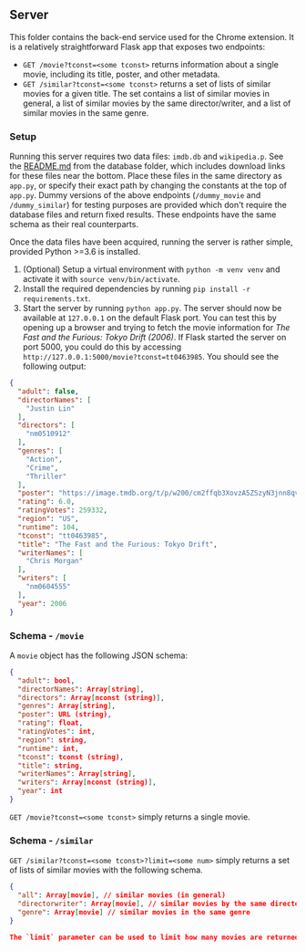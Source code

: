 ## Server

This folder contains the back-end service used for the Chrome extension. It is a relatively straightforward Flask app that exposes two endpoints:

* `GET /movie?tconst=<some tconst>` returns information about a single movie, including its title, poster, and other metadata.
* `GET /similar?tconst=<some tconst>` returns a set of lists of similar movies for a given title. The set contains a list of similar movies in general, a list of similar movies by the same director/writer, and a list of similar movies in the same genre.

### Setup

Running this server requires two data files: `imdb.db` and `wikipedia.p`. See the [README.md](https://github.com/VAkarsh20/CS410CourseProject/blob/main/database/README.md) from the database folder, which includes download links for these files near the bottom. Place these files in the same directory as `app.py`, or specify their exact path by changing the constants at the top of `app.py`. Dummy versions of the above endpoints (`/dummy_movie` and `/dummy_similar`) for testing purposes are provided which don't require the database files and return fixed results. These endpoints have the same schema as their real counterparts.

Once the data files have been acquired, running the server is rather simple, provided Python >=3.6 is installed.

1. (Optional) Setup a virtual environment with `python -m venv venv` and activate it with `source venv/bin/activate`.
2. Install the required dependencies by running `pip install -r requirements.txt`.
3. Start the server by running `python app.py`. The server should now be available at `127.0.0.1` on the default Flask port. You can test this by opening up a browser and trying to fetch the movie information for *The Fast and the Furious: Tokyo Drift (2006)*. If Flask started the server on port 5000, you could do this by accessing `http://127.0.0.1:5000/movie?tconst=tt0463985`. You should see the following output:

```json
{
  "adult": false,
  "directorNames": [
    "Justin Lin"
  ],
  "directors": [
    "nm0510912"
  ],
  "genres": [
    "Action",
    "Crime",
    "Thriller"
  ],
  "poster": "https://image.tmdb.org/t/p/w200/cm2ffqb3XovzA5ZSzyN3jnn8qv0.jpg",
  "rating": 6.0,
  "ratingVotes": 259332,
  "region": "US",
  "runtime": 104,
  "tconst": "tt0463985",
  "title": "The Fast and the Furious: Tokyo Drift",
  "writerNames": [
    "Chris Morgan"
  ],
  "writers": [
    "nm0604555"
  ],
  "year": 2006
}
```

### Schema - `/movie`

A `movie` object has the following JSON schema:
```json
{
  "adult": bool,
  "directorNames": Array[string],
  "directors": Array[nconst (string)],
  "genres": Array[string],
  "poster": URL (string),
  "rating": float,
  "ratingVotes": int,
  "region": string,
  "runtime": int,
  "tconst": tconst (string),
  "title": string,
  "writerNames": Array[string],
  "writers": Array[nconst (string)],
  "year": int
}
```

`GET /movie?tconst=<some tconst>` simply returns a single movie.

### Schema - `/similar`

`GET /similar?tconst=<some tconst>?limit=<some num>` simply returns a set of lists of similar movies with the following schema.

```json
{
  "all": Array[movie], // similar movies (in general)
  "directorwriter": Array[movie], // similar movies by the same director/writer
  "genre": Array[movie] // similar movies in the same genre
}

The `limit` parameter can be used to limit how many movies are returned for _each_ category.